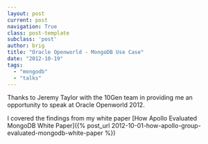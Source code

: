 ```yaml
---
layout: post
current: post
navigation: True
class: post-template
subclass: 'post'
author: brig
title: "Oracle Openworld - MongoDB Use Case"
date: "2012-10-19"
tags:
  - "mongodb"
  - "talks"
---
```


Thanks to Jeremy Taylor with the 10Gen team in providing me an opportunity to speak at Oracle Openworld 2012.

I covered the findings from my white paper [How Apollo Evaluated MongoDB White Paper]({% post_url 2012-10-01-how-apollo-group-evaluated-mongodb-white-paper %})
